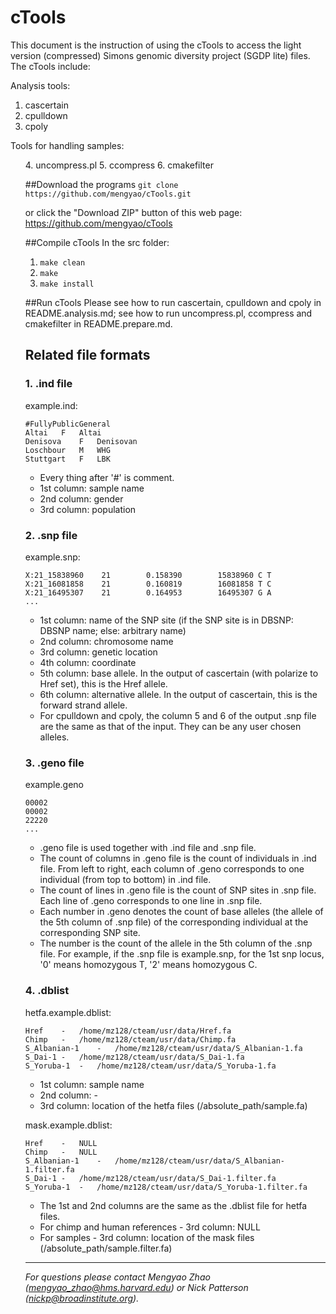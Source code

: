 # cTools

This document is the instruction of using the cTools to access the light
version (compressed) Simons genomic diversity project (SGDP lite) files. The
cTools include:

Analysis tools:

1. cascertain
2. cpulldown
3. cpoly

Tools for handling samples:

<ol start="4">
4. uncompress.pl
5. ccompress
6. cmakefilter

##Download the programs
`git clone https://github.com/mengyao/cTools.git`

or click the "Download ZIP" button of this web page:
https://github.com/mengyao/cTools

##Compile cTools
In the src folder:

1. `make clean`
2. `make`
3. `make install`

##Run cTools
Please see how to run cascertain, cpulldown and cpoly in README.analysis.md; see how to run uncompress.pl, ccompress and cmakefilter in README.prepare.md.

## Related file formats
### 1. .ind file
example.ind:
```
#FullyPublicGeneral
Altai   F   Altai
Denisova    F   Denisovan
Loschbour   M   WHG
Stuttgart   F   LBK
```
- Every thing after '#' is comment.
- 1st column: sample name
- 2nd column: gender
- 3rd column: population

### 2. .snp file
example.snp:
```
X:21_15838960    21        0.158390        15838960 C T
X:21_16081858    21        0.160819        16081858 T C
X:21_16495307    21        0.164953        16495307 G A
...
```
- 1st column: name of the SNP site (if the SNP site is in DBSNP: DBSNP name; else: arbitrary name)
- 2nd column: chromosome name
- 3rd column: genetic location
- 4th column: coordinate
- 5th column: base allele. In the output of cascertain (with polarize to Href set), this is the Href allele.
- 6th column: alternative allele. In the output of cascertain, this is the forward strand allele.
- For cpulldown and cpoly, the column 5 and 6 of the output .snp file are the same as that of the input. They can be any user chosen alleles.

### 3. .geno file
example.geno
```
00002
00002
22220
...
```
- .geno file is used together with .ind file and .snp file.
- The count of columns in .geno file is the count of individuals in .ind file. From left to right, each column of .geno corresponds to one individual (from top to bottom) in .ind file.
- The count of lines in .geno file is the count of SNP sites in .snp file. Each line of .geno corresponds to one line in .snp file.
- Each number in .geno denotes the count of base alleles (the allele of the 5th column of .snp file) of the corresponding individual at the corresponding SNP site.
- The number is the count of the allele in the 5th column of the .snp file. For example, if the .snp file is example.snp, for the 1st snp locus, '0' means homozygous T, '2' means homozygous C.

### 4. .dblist

hetfa.example.dblist:
```
Href    -   /home/mz128/cteam/usr/data/Href.fa
Chimp   -   /home/mz128/cteam/usr/data/Chimp.fa
S_Albanian-1    -   /home/mz128/cteam/usr/data/S_Albanian-1.fa
S_Dai-1 -   /home/mz128/cteam/usr/data/S_Dai-1.fa
S_Yoruba-1  -   /home/mz128/cteam/usr/data/S_Yoruba-1.fa
```
- 1st column: sample name
- 2nd column: -
- 3rd column: location of the hetfa files (/absolute_path/sample.fa)

mask.example.dblist:
```
Href    -   NULL
Chimp   -   NULL
S_Albanian-1    -   /home/mz128/cteam/usr/data/S_Albanian-1.filter.fa
S_Dai-1 -   /home/mz128/cteam/usr/data/S_Dai-1.filter.fa
S_Yoruba-1  -   /home/mz128/cteam/usr/data/S_Yoruba-1.filter.fa
```
- The 1st and 2nd columns are the same as the .dblist file for hetfa files.
- For chimp and human references - 3rd column: NULL
- For samples - 3rd column: location of the mask files (/absolute_path/sample.filter.fa)


----------------------------------------
*For questions please contact Mengyao Zhao (mengyao_zhao@hms.harvard.edu) or Nick Patterson (nickp@broadinstitute.org).*

<!--
Written by Nick on 6/15/14
Revised by Mengyao Zhao
Last revision: 10/22/15
-->
